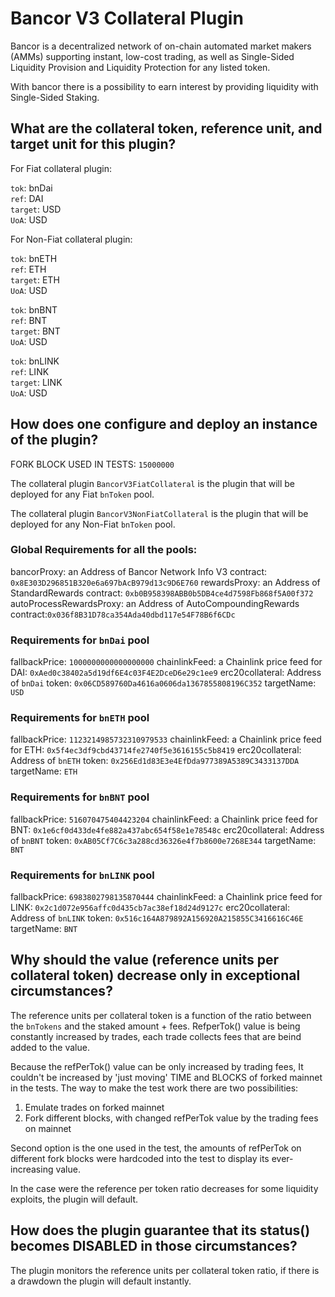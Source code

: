 # Bancor V3 Collateral Plugin

Bancor is a decentralized network of on-chain automated market makers (AMMs) supporting instant, low-cost trading, as well as Single-Sided Liquidity Provision and Liquidity Protection for any listed token.

With bancor there is a possibility to earn interest by providing liquidity with Single-Sided Staking.

## What are the collateral token, reference unit, and target unit for this plugin?

For Fiat collateral plugin:

`tok`: bnDai  
`ref`: DAI  
`target`: USD  
`UoA`: USD

For Non-Fiat collateral plugin:

`tok`: bnETH  
`ref`: ETH  
`target`: ETH  
`UoA`: USD

`tok`: bnBNT  
`ref`: BNT  
`target`: BNT  
`UoA`: USD

`tok`: bnLINK  
`ref`: LINK   
`target`: LINK   
`UoA`: USD

## How does one configure and deploy an instance of the plugin?

FORK BLOCK USED IN TESTS: `15000000`

The collateral plugin `BancorV3FiatCollateral` is the plugin that will be deployed for any Fiat `bnToken` pool.

The collateral plugin `BancorV3NonFiatCollateral` is the plugin that will be deployed for any Non-Fiat `bnToken` pool.

### Global Requirements for all the pools:

bancorProxy: an Address of Bancor Network Info V3 contract: `0x8E303D296851B320e6a697bAcB979d13c9D6E760`
rewardsProxy: an Address of StandardRewards contract: `0xb0B958398ABB0b5DB4ce4d7598Fb868f5A00f372`
autoProcessRewardsProxy: an Address of AutoCompoundingRewards contract:`0x036f8B31D78ca354Ada40dbd117e54F78B6f6CDc`

### Requirements for `bnDai` pool
fallbackPrice: `1000000000000000000`
chainlinkFeed: a Chainlink price feed for DAI: `0xAed0c38402a5d19df6E4c03F4E2DceD6e29c1ee9`
erc20collateral: Address of `bnDai` token: `0x06CD589760Da4616a0606da1367855808196C352`
targetName: `USD`

### Requirements for `bnETH` pool
fallbackPrice: `1123214985732310979533`
chainlinkFeed: a Chainlink price feed for ETH: `0x5f4ec3df9cbd43714fe2740f5e3616155c5b8419`
erc20collateral: Address of `bnETH` token: `0x256Ed1d83E3e4EfDda977389A5389C3433137DDA`
targetName: `ETH`

### Requirements for `bnBNT` pool
fallbackPrice: `516070475404423204`
chainlinkFeed: a Chainlink price feed for BNT: `0x1e6cf0d433de4fe882a437abc654f58e1e78548c`
erc20collateral: Address of `bnBNT` token: `0xAB05Cf7C6c3a288cd36326e4f7b8600e7268E344`
targetName: `BNT`

### Requirements for `bnLINK` pool
fallbackPrice: `6983802798135870444`
chainlinkFeed: a Chainlink price feed for LINK: `0x2c1d072e956affc0d435cb7ac38ef18d24d9127c`
erc20collateral: Address of `bnLINK` token: `0x516c164A879892A156920A215855C3416616C46E`
targetName: `BNT`

## Why should the value (reference units per collateral token) decrease only in exceptional circumstances?

The reference units per collateral token is a function of the ratio between the `bnTokens` and the staked amount + fees. RefperTok() value is being constantly increased by trades, each trade collects fees that are beind added to the value. 

Because the refPerTok() value can be only increased by trading fees, It couldn't be increased by 'just moving' TIME and BLOCKS of forked mainnet in the tests. The way to make the test work there are two possibilities:
1. Emulate trades on forked mainnet
2. Fork different blocks, with changed refPerTok value by the trading fees on mainnet

Second option is the one used in the test, the amounts of refPerTok on different fork blocks were hardcoded into the test to display its ever-increasing value.

In the case were the reference per token ratio decreases for some liquidity exploits, the plugin will default.

## How does the plugin guarantee that its status() becomes DISABLED in those circumstances?

The plugin monitors the reference units per collateral token ratio, if there is a drawdown the plugin will default instantly. 


